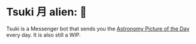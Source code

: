 # Tsuki 月 alien: :crystal_ball:

Tsuki is a Messenger bot that sends you the [Astronomy Picture of the Day](https://apod.nasa.gov/apod/astropix.html) every day.
It is also still a WIP.

